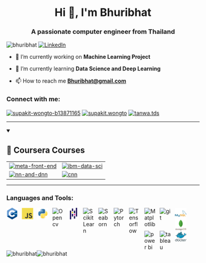 <!-- ![MasterHead](https://media3.giphy.com/media/qgQUggAC3Pfv687qPC/giphy.gif?cid=790b76114c4f88de8404cc952084c621f491601da9505fda&rid=giphy.gif&ct=g) -->
<h1 align="center">Hi 👋, I'm Bhuribhat</h1>
<h3 align="center">A passionate computer engineer from Thailand</h3>
<!-- <img align="right" alt="Coding" width="400" src="https://media3.giphy.com/media/qgQUggAC3Pfv687qPC/giphy.gif?cid=790b76114c4f88de8404cc952084c621f491601da9505fda&rid=giphy.gif&ct=g"> -->


<p align="left"> 
  <img src="https://komarev.com/ghpvc/?username=bhuribhat&label=Profile%20views&color=0e75b6&style=flat" alt="bhuribhat" /> 
  <a href = "https://www.linkedin.com/in/bhuribhat-ratanasanguanvongs/"><img src="https://img.shields.io/badge/Bhuribhat-%230A66C2.svg?style=plastic&logo=linkedin&logoColor=white" alt="LinkedIn"/></a>
</p>

- 🔭 I’m currently working on **Machine Learning Project**

- 🌱 I’m currently learning **Data Science and Deep Learning**

- 📫 How to reach me **Bhuribhat@gmail.com**

<h3 align="left">Connect with me:</h3>
<p align="left">
<a href="https://www.linkedin.com/in/bhuribhat-ratanasanguanvongs/5" target="blank"><img align="center" src="https://raw.githubusercontent.com/rahuldkjain/github-profile-readme-generator/master/src/images/icons/Social/linked-in-alt.svg" alt="supakit-wongto-b13871165" height="30" width="40" /></a>
<a href="https://www.facebook.com/bhuribhat.ratana/" target="blank"><img align="center" src="https://raw.githubusercontent.com/rahuldkjain/github-profile-readme-generator/master/src/images/icons/Social/facebook.svg" alt="supakit.wongto" height="30" width="40" /></a>
<a href="https://instagram.com/pooh.bhr" target="blank"><img align="center" src="https://raw.githubusercontent.com/rahuldkjain/github-profile-readme-generator/master/src/images/icons/Social/instagram.svg" alt="tanwa.tds" height="30" width="40" /></a>
</p>

---

<details open> 
  <summary><h2>📘 Coursera Courses</h2></summary>

  <table>
    <tr>
      <td><a href="https://github.com/Bhuribhat/Meta-Front-End-Developer"><img style="display:block;" width="100%" height="100%" src="https://github-readme-stats.vercel.app/api/pin/?username=Bhuribhat&repo=Meta-Front-End-Developer&theme=react&bg_color=1F222E&title_color=F85D7F&hide_border=true&icon_color=F8D866&show_icons=false" alt="meta-front-end"></a></td>
      <td><a href="https://github.com/Bhuribhat/IBM-Data-Science"><img style="display:block;" width="100%" height="100%" src="https://github-readme-stats.vercel.app/api/pin/?username=Bhuribhat&repo=IBM-Data-Science&theme=react&bg_color=1F222E&title_color=F85D7F&hide_border=true&icon_color=F8D866&show_icons=false" alt="ibm-data-sci"></a></td>
    </tr>
    <tr>
      <td><a href="https://github.com/Bhuribhat/Neural-Networks-and-Deep-Learning"><img style="display:block;" width="100%" height="100%" src="https://github-readme-stats.vercel.app/api/pin/?username=Bhuribhat&repo=Neural-Networks-and-Deep-Learning&theme=react&bg_color=1F222E&title_color=F85D7F&hide_border=true&icon_color=F8D866&show_icons=false" alt="nn-and-dnn"></a></td>
      <td><a href="https://github.com/Bhuribhat/Convolution-Neural-Network"><img style="display:block;" width="100%" height="100%" src="https://github-readme-stats.vercel.app/api/pin/?username=Bhuribhat&repo=Convolution-Neural-Network&theme=react&bg_color=1F222E&title_color=F85D7F&hide_border=true&icon_color=F8D866&show_icons=false" alt="cnn"></a></td>
    </tr>
  </table>

</details>

---

<h3 align="left">Languages and Tools:</h3>
<img align="left" alt="cplusplus"   width="30px" style="padding-right:10px;" src="https://raw.githubusercontent.com/devicons/devicon/master/icons/cplusplus/cplusplus-original.svg"/>
<img align="left" alt="javascript"  width="30px" style="padding-right:10px;" src="https://raw.githubusercontent.com/devicons/devicon/master/icons/javascript/javascript-original.svg"/>
<img align="left" alt="Python"      width="30px" style="padding-right:10px;" src="https://raw.githubusercontent.com/devicons/devicon/master/icons/python/python-original.svg"/>
<img align="left" alt="Opencv"      width="30px" style="padding-right:10px;" src="https://www.vectorlogo.zone/logos/opencv/opencv-icon.svg" />
<img align="left" alt="Pandas"      width="30px" style="padding-right:10px;" src="https://raw.githubusercontent.com/devicons/devicon/2ae2a900d2f041da66e950e4d48052658d850630/icons/pandas/pandas-original.svg" />
<img align="left" alt="ScikitLearn" width="30px" style="padding-right:10px;" src="https://upload.wikimedia.org/wikipedia/commons/0/05/Scikit_learn_logo_small.svg" />
<img align="left" alt="Seaborn"     width="30px" style="padding-right:10px;" src="https://seaborn.pydata.org/_images/logo-mark-lightbg.svg" />
<img align="left" alt="Pytorch"     width="30px" style="padding-right:10px;" src="https://www.vectorlogo.zone/logos/pytorch/pytorch-icon.svg" />
<img align="left" alt="Tensorflow"  width="30px" style="padding-right:10px;" src="https://www.vectorlogo.zone/logos/tensorflow/tensorflow-icon.svg" />
<img align="left" alt="Matplotlib"  width="30px" style="padding-right:10px;" src="https://upload.wikimedia.org/wikipedia/commons/thumb/0/01/Created_with_Matplotlib-logo.svg/1024px-Created_with_Matplotlib-logo.svg.png" />
<!-- <img align="left" alt="Numpy"       width="30px" style="padding-right:10px;" src="https://seeklogo.com/images/N/numpy-logo-479C24EC79-seeklogo.com.png" /> -->
<img align="left" alt="git"         width="30px" style="padding-right:10px;" src="https://www.vectorlogo.zone/logos/git-scm/git-scm-icon.svg"/> 
<img align="left" alt="mySQL"       width="30px" style="padding-right:10px;" src="https://raw.githubusercontent.com/devicons/devicon/master/icons/mysql/mysql-original-wordmark.svg" />
<img align="left" alt="MongoDB"     width="30px" style="padding-right:10px;" src="https://raw.githubusercontent.com/devicons/devicon/master/icons/mongodb/mongodb-original-wordmark.svg" />
<img align="left" alt="power bi"    width="30px" style="padding-right:10px;" src="https://logos-world.net/wp-content/uploads/2022/02/Microsoft-Power-BI-Symbol.png" />
<img align="left" alt="tableau"     width="30px" style="padding-right:10px;" src="https://logos-world.net/wp-content/uploads/2021/10/Tableau-Emblem.png" />
<img align="left" alt="docker"      width="30px" style="padding-right:10px;" src="https://raw.githubusercontent.com/devicons/devicon/master/icons/docker/docker-original-wordmark.svg" />
<br />

#

<img align="left" height="47%" src="https://github-readme-stats.vercel.app/api?username=bhuribhat&show_icons=true&locale=en&theme=tokyonight" alt="bhuribhat" />
<img align="left" height="47%" src="https://github-readme-streak-stats.herokuapp.com/?user=bhuribhat&&theme=tokyonight" alt="bhuribhat" />

<!-- <p><img align="right" src="https://github-readme-stats.vercel.app/api/top-langs?username=bhuribhat&show_icons=true&locale=en&layout=compact&theme=tokyonight" alt="bhuribhat" /></p> -->
